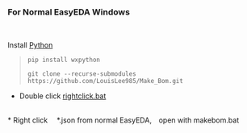 ### For Normal EasyEDA Windows
<br>

Install [Python](https://www.python.org/downloads)
<br>

> ```shell
> pip install wxpython
> ```
> ```shell
> git clone --recurse-submodules https://github.com/LouisLee985/Make_Bom.git
> ```

* Double click [rightclick.bat]()
<br>
* Right click&emsp; *.json from normal EasyEDA,&emsp;open with makebom.bat
